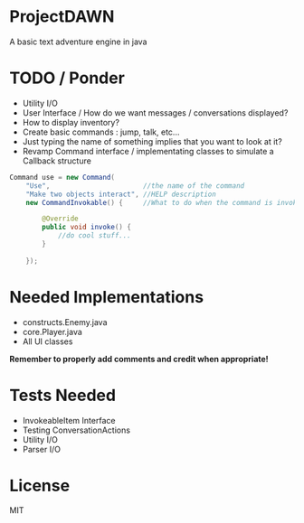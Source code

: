 ProjectDAWN
===========

A basic text adventure engine in java

TODO / Ponder
=============

- Utility I/O
- User Interface / How do we want messages / conversations displayed?
- How to display inventory?
- Create basic commands : jump, talk, etc...
- Just typing the name of something implies that you want to look at it?
- Revamp Command interface / implementating classes to simulate a Callback structure

```java
Command use = new Command(
    "Use",                       //the name of the command
    "Make two objects interact", //HELP description
    new CommandInvokable() {     //What to do when the command is invoked

        @Override
        public void invoke() {
            //do cool stuff...
        }
        
    });
```

Needed Implementations
======================

- constructs.Enemy.java
- core.Player.java
- All UI classes

**Remember to properly add comments and credit when appropriate!**

Tests Needed
============

- InvokeableItem Interface
- Testing ConversationActions
- Utility I/O
- Parser I/O

License
=======

MIT
